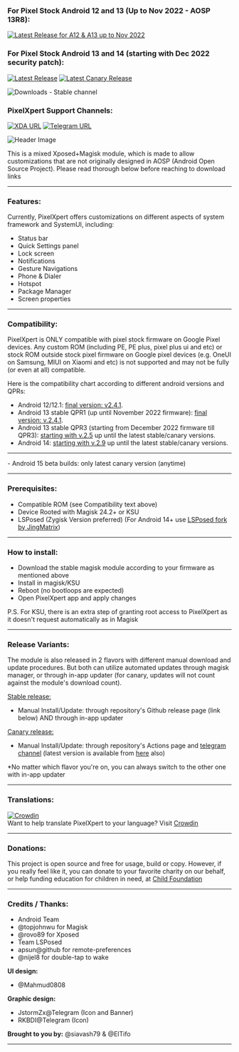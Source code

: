 ### For Pixel Stock Android 12 and 13 (Up to Nov 2022 - AOSP 13R8):  
[![Latest Release for A12 & A13 up to Nov 2022](https://img.shields.io/badge/Download-v2.4.1-blue)](https://github.com/siavash79/PixelXpert/releases/tag/v2.4.1)  

### For Pixel Stock Android 13 and 14 (starting with Dec 2022 security patch):  
[![Latest Release](https://img.shields.io/github/v/release/siavash79/PixelXpert?color=green&include_prereleases&label=Download%20Latest%20Stable)](https://github.com/siavash79/PixelXpert/releases/latest)
[![Latest Canary Release](https://img.shields.io/badge/Download%20Latest-Canary-blue)](https://github.com/siavash79/PixelXpert/releases/tag/canary_builds)

![Downloads - Stable channel](https://img.shields.io/github/downloads/siavash79/PixelXpert/total?color=red&label=Downloads%20-%20Stable%20Channel)

### **PixelXpert Support Channels:**

[![XDA URL](https://img.shields.io/twitter/url?label=XDA%20Developers&logo=XDA-Developers&style=social&url=http://XDA.PixelXpert.siava.sh)](http://XDA.PixelXpert.siava.sh)
[![Telegram URL](https://img.shields.io/badge/Telegram-Join-2CA5E?style=social&logo=telegram)](https://t.me/PixelXpert_Discussion)

![Header Image](https://github.com/siavash79/PixelXpert/blob/canary/.github/PixelXpert_Banner_1280.png?raw=true)

This is a mixed Xposed+Magisk module, which is made to allow customizations that are not originally designed in AOSP (Android Open Source Project). Please read thorough below before reaching to download links
<hr>

### **Features:**
Currently, PixelXpert offers customizations on different aspects of system framework and SystemUI, including:
- Status bar
- Quick Settings panel
- Lock screen
- Notifications
- Gesture Navigations
- Phone & Dialer
- Hotspot
- Package Manager
- Screen properties
<hr>

### **Compatibility:**
PixelXpert is ONLY compatible with pixel stock firmware on Google Pixel devices. Any custom ROM (including PE, PE plus, pixel plus ui and etc) or stock ROM outside stock pixel firmware on Google pixel devices (e.g. OneUI on Samsung, MIUI on Xiaomi and etc) is not supported and may not be fully (or even at all) compatible.

Here is the compatibility chart according to different android versions and QPRs:

- Android 12/12.1: [final version: v2.4.1](https://github.com/siavash79/PixelXpert/releases/tag/v2.4.1).
- Android 13 stable QPR1 (up until November 2022 firmware): [final version: v.2.4.1](https://github.com/siavash79/PixelXpert/releases/tag/v2.4.1).
- Android 13 stable QPR3 (starting from December 2022 firmware till QPR3): [starting with v.2.5](https://github.com/siavash79/PixelXpert/releases/tag/v2.5.0) up until the latest stable/canary versions.
- Android 14: [starting with v.2.9](https://github.com/siavash79/PixelXpert/releases/tag/v2.9.0) up until the latest stable/canary versions.
<hr>
- Android 15 beta builds: only latest canary version (anytime)
<hr>

### **Prerequisites:**
- Compatible ROM (see Compatibility text above)
- Device Rooted with Magisk 24.2+ or KSU
- LSPosed (Zygisk Version preferred) (For Android 14+ use [LSPosed fork by JingMatrix](https://github.com/JingMatrix/LSPosed/releases))
<hr>

### **How to install:**
- Download the stable magisk module according to your firmware as mentioned above 
- Install in magisk/KSU
- Reboot (no bootloops are expected)
- Open PixelXpert app and apply changes

P.S. For KSU, there is an extra step of granting root access to PixelXpert as it doesn't request automatically as in Magisk
<hr>

### **Release Variants:**  
The module is also released in 2 flavors with different manual download and update procedures. But both can utilize automated updates through magisk manager, or through in-app updater (for canary, updates will not count against the module's download count).

<ins>Stable release:</ins> 
- Manual Install/Update: through repository's Github release page (link below) AND through in-app updater

<ins>Canary release:</ins>
- Manual Install/Update: through repository's Actions page and [telegram channel](https://t.me/PixelXpert_Github) (latest version is available from [here](https://github.com/siavash79/PixelXpert/releases/tag/canary_builds) also)

*No matter which flavor you're on, you can always switch to the other one with in-app updater
<hr>

### **Translations:**  
[![Crowdin](https://badges.crowdin.net/aospmods/localized.svg)](https://crowdin.com/project/aospmods)  
Want to help translate PixelXpert to your language? Visit [Crowdin](https://crowdin.com/project/aospmods)
<hr>

### **Donations:**
This project is open source and free for usage, build or copy. However, if you really feel like it, you can donate to your favorite charity on our behalf, or help funding education for children in need, at [Child Foundation](https://mycf.childfoundation.org/s/donate)
<hr>

### **Credits / Thanks:**
- Android Team
- @topjohnwu for Magisk
- @rovo89 for Xposed
- Team LSPosed
- apsun@github for remote-preferences
- @nijel8 for double-tap to wake


**UI design:**  
- @Mahmud0808  

**Graphic design:**  
- JstormZx@Telegram (Icon and Banner) 
- RKBDI@Telegram  (Icon)

**Brought to you by:**
@siavash79 & @ElTifo
<hr>
